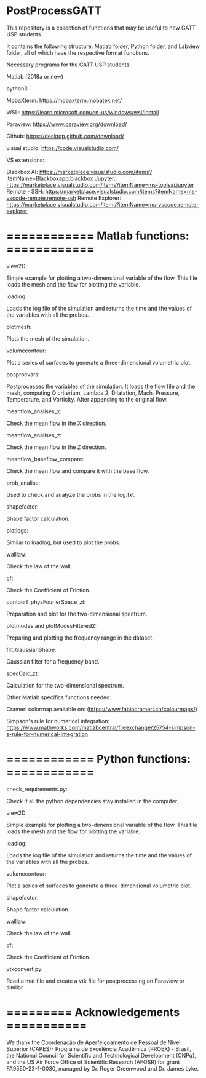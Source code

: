 # PostProcessGATT

This repository is a collection of functions that may be useful to new GATT USP students.

It contains the following structure: Matlab folder, Python folder, and Labview folder, all of which have the respective format functions.

Necessary programs for the GATT USP students: 

Matlab (2018a or new)

python3

MobaXterm: https://mobaxterm.mobatek.net/

WSL: https://learn.microsoft.com/en-us/windows/wsl/install

Paraview: https://www.paraview.org/download/

Github: https://desktop.github.com/download/

visual studio: https://code.visualstudio.com/

VS extensions: 

Blackbox AI: https://marketplace.visualstudio.com/items?itemName=Blackboxapp.blackbox
Jupyter: https://marketplace.visualstudio.com/items?itemName=ms-toolsai.jupyter
Remote - SSH: https://marketplace.visualstudio.com/items?itemName=ms-vscode-remote.remote-ssh
Remote Explorer: https://marketplace.visualstudio.com/items?itemName=ms-vscode.remote-explorer


# ============  Matlab functions: ============

view2D: 
    
Simple example for plotting a two-dimensional variable of the flow. This file loads the mesh and the flow for plotting the variable.

loadlog:
   
Loads the log file of the simulation and returns the time and the values of the variables with all the probes.

plotmesh:
    
Plots the mesh of the simulation.

volumecontour:
    
Plot a series of surfaces to generate a three-dimensional volumetric plot.

posprocvars:
    
Postprocesses the variables of the simulation. It loads the flow file and the mesh, computing Q criterium, Lambda 2, Dilatation, Mach, Pressure, Temperature, and Vorticity. After appending to the original flow.

meanflow_analises_x:
    
Check the mean flow in the X direction.
    
meanflow_analises_z:
    
Check the mean flow in the Z direction.    

meanflow_baseflow_compare:
    
Check the mean flow and compare it with the base flow.

prob_analise:
    
Used to check and analyze the probs in the log.txt.

shapefactor:
    
Shape factor calculation.

plotlogs:
    
Similar to loadlog, but used to plot the probs.

walllaw:
    
Check the law of the wall.

cf:
    
Check the  Coefficient of Friction.

contourf_physFourierSpace_zt:

Preparation and plot for the two-dimensional spectrum.

plotmodes and plotModesFiltered2:

Preparing and plotting the frequency range in the dataset.

filt_GaussianShape:

Gaussian filter for a frequency band.

specCalc_zt:

Calculation for the two-dimensional spectrum.

Other Matlab specifics functions needed:

Crameri colormap available on: (https://www.fabiocrameri.ch/colourmaps/)

Simpson's rule for numerical integration: https://www.mathworks.com/matlabcentral/fileexchange/25754-simpson-s-rule-for-numerical-integration


# ============  Python functions: ============

check_requirements.py:

Check if all the python dependencies stay installed in the computer.

view2D:

Simple example for plotting a two-dimensional variable of the flow. This file loads the mesh and the flow for plotting the variable.

loadlog:

Loads the log file of the simulation and returns the time and the values of the variables with all the probes.

volumecontour:
    
Plot a series of surfaces to generate a three-dimensional volumetric plot.

shapefactor:
    
Shape factor calculation.

walllaw:
    
Check the law of the wall.

cf:
    
Check the  Coefficient of Friction.


vtkconvert.py:

Read a mat file and create a vtk file for postprocessing on Paraview or similar.

# ========= Acknowledgements ===========

We thank the Coordenação de Aperfeiçoamento de Pessoal de Nível Superior (CAPES)- Programa de Excelência Acadêmica (PROEX) - Brasil, the National Council for Scientific and Technological Development (CNPq), and the US Air Force Office of Scientific Research (AFOSR) for grant FA9550-23-1-0030, managed by Dr. Roger Greenwood and Dr. James Lyke.


